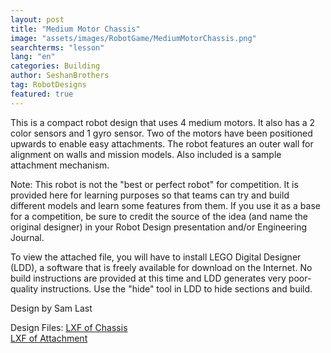 ```yaml
---
layout: post
title: "Medium Motor Chassis"
image: "assets/images/RobotGame/MediumMotorChassis.png"
searchterms: "lesson"
lang: "en"
categories: Building
author: SeshanBrothers
tag: RobotDesigns
featured: true
---
```


This is a compact robot design that uses 4 medium motors. It also has a 2 color sensors and 1 gyro sensor. Two of the motors have been positioned upwards to enable easy attachments. The robot features an outer wall for alignment on walls and mission models. Also included is a sample attachment mechanism.

Note: This robot is not the "best or perfect robot" for competition. It is provided here for learning purposes so that teams can try and build different models and learn some features from them. If you use it as a base for a competition, be sure to credit the source of the idea (and name the original designer) in your Robot Design presentation and/or Engineering Journal. 

To view the attached file, you will have to install LEGO Digital Designer (LDD), a software that is freely available for download on the Internet. No build instructions are provided at this time and LDD generates very poor-quality instructions. Use the "hide" tool in LDD to hide sections and build.

Design by Sam Last

Design Files:
 <a href="/translations/en-us/RobotGame/MediumMotorChassis.lxf">LXF of Chassis
 </a>
 <br> <a href="/translations/en-us/RobotGame/MediumMotorChassisAttachment.lxf">LXF of Attachment
 </a>
